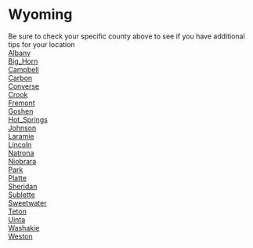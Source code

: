 # Wyoming
Be sure to check your specific county above to see if you have additional tips for your location\
[Albany](Albany.md)\
[Big_Horn](Big_Horn.md)\
[Campbell](Campbell.md)\
[Carbon](Carbon.md)\
[Converse](Converse.md)\
[Crook](Crook.md)\
[Fremont](Fremont.md)\
[Goshen](Goshen.md)\
[Hot_Springs](Hot_Springs.md)\
[Johnson](Johnson.md)\
[Laramie](Laramie.md)\
[Lincoln](Lincoln.md)\
[Natrona](Natrona.md)\
[Niobrara](Niobrara.md)\
[Park](Park.md)\
[Platte](Platte.md)\
[Sheridan](Sheridan.md)\
[Sublette](Sublette.md)\
[Sweetwater](Sweetwater.md)\
[Teton](Teton.md)\
[Uinta](Uinta.md)\
[Washakie](Washakie.md)\
[Weston](Weston.md)